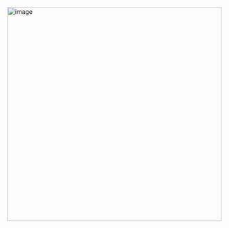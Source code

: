 <img width="494" alt="image" src="https://user-images.githubusercontent.com/72201760/177161162-e4d153b3-b783-4ef4-a072-d172dcd8afc1.png">
